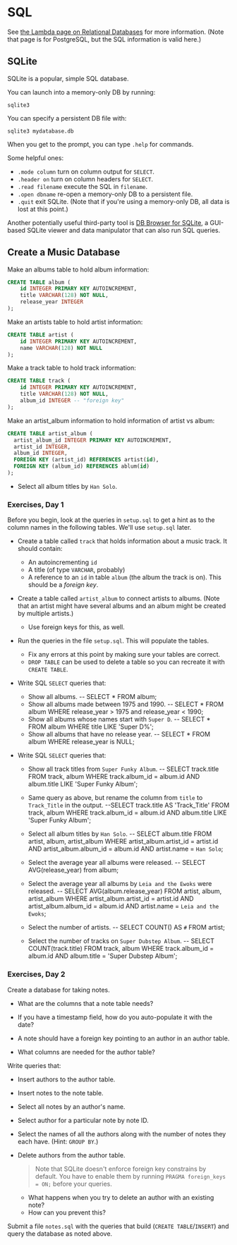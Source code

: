 # SQL

See [the Lambda page on Relational
Databases](https://github.com/LambdaSchool/Relational-Databases) for more
information. (Note that page is for PostgreSQL, but the SQL information is valid
here.)

## SQLite

SQLite is a popular, simple SQL database.

You can launch into a memory-only DB by running:

```
sqlite3
```

You can specify a persistent DB file with:

```
sqlite3 mydatabase.db
```

When you get to the prompt, you can type `.help` for commands.

Some helpful ones:

* `.mode column` turn on column output for `SELECT`.
* `.header on` turn on column headers for `SELECT`.
* `.read filename` execute the SQL in `filename`.
* `.open dbname` re-open a memory-only DB to a persistent file.
* `.quit` exit SQLite. (Note that if you're using a memory-only DB, all
  data is lost at this point.)

Another potentially useful third-party tool is [DB Browser for
SQLite](https://sqlitebrowser.org/), a GUI-based SQLite viewer and data
manipulator that can also run SQL queries.


## Create a Music Database

Make an albums table to hold album information:

```sql
CREATE TABLE album (
    id INTEGER PRIMARY KEY AUTOINCREMENT,
    title VARCHAR(128) NOT NULL,
    release_year INTEGER
);
```

Make an artists table to hold artist information:

```sql
CREATE TABLE artist (
    id INTEGER PRIMARY KEY AUTOINCREMENT,
    name VARCHAR(128) NOT NULL
);
```

Make a track table to hold track information:

```sql
CREATE TABLE track (
    id INTEGER PRIMARY KEY AUTOINCREMENT,
    title VARCHAR(128) NOT NULL,
    album_id INTEGER -- "foreign key"
);
```

Make an artist_album information to hold information of artist vs album:

```sql
CREATE TABLE artist_album (
  artist_album_id INTEGER PRIMARY KEY AUTOINCREMENT,
  artist_id INTEGER,
  album_id INTEGER,
  FOREIGN KEY (artist_id) REFERENCES artist(id),
  FOREIGN KEY (album_id) REFERENCES ablum(id)
);
```


  * Select all album titles by `Han Solo`.

### Exercises, Day 1

Before you begin, look at the queries in `setup.sql` to get a hint as to the
column names in the following tables. We'll use `setup.sql` later.

* Create a table called `track` that holds information about a music track. It should contain:
  * An autoincrementing `id`
  * A title (of type `VARCHAR`, probably)
  * A reference to an `id` in table `album` (the album the track is on). This
    should be a _foreign key_.

* Create a table called `artist_album` to connect artists to albums. (Note that
  an artist might have several albums and an album might be created by multiple
  artists.)
  * Use foreign keys for this, as well.
 
* Run the queries in the file `setup.sql`. This will populate the tables.
  * Fix any errors at this point by making sure your tables are correct.
  * `DROP TABLE` can be used to delete a table so you can recreate it with
    `CREATE TABLE`.

* Write SQL `SELECT` queries that:
  * Show all albums.  -- SELECT * FROM album;
  * Show all albums made between 1975 and 1990. -- SELECT * FROM album WHERE release_year > 1975 and release_year < 1990;
  * Show all albums whose names start with `Super D`. -- SELECT * FROM album WHERE title LIKE 'Super D%';
  * Show all albums that have no release year. -- SELECT * FROM album WHERE release_year is NULL;

* Write SQL `SELECT` queries that:
  * Show all track titles from `Super Funky Album`. -- SELECT track.title FROM track, album                 WHERE track.album_id = album.id  AND album.title LIKE 'Super Funky Album';
  * Same query as above, but rename the column from `title` to `Track_Title` in
    the output. --SELECT track.title AS 'Track_Title' FROM track, album WHERE track.album_id = album.id AND album.title LIKE 'Super Funky Album';

  * Select all album titles by `Han Solo`. -- SELECT album.title FROM artist, album, artist_album WHERE artist_album.artist_id = artist.id AND artist_album.album_id = album.id AND artist.name = `Han Solo`;

  * Select the average year all albums were released. -- SELECT AVG(release_year) from album;

  * Select the average year all albums by `Leia and the Ewoks` were released. -- SELECT AVG(album.release_year) FROM artist, album, artist_album WHERE artist_album.artist_id = artist.id AND artist_album.album_id = album.id AND artist.name = `Leia and the Ewoks`;

  * Select the number of artists. -- SELECT COUNT() AS `#` FROM artist;

  * Select the number of tracks on `Super Dubstep Album`. -- SELECT COUNT(track.title) FROM track, album WHERE track.album_id = album.id AND album.title = 'Super Dubstep Album';

### Exercises, Day 2

Create a database for taking notes.

* What are the columns that a note table needs?

* If you have a timestamp field, how do you auto-populate it with the date?

* A note should have a foreign key pointing to an author in an author table.

* What columns are needed for the author table?

Write queries that:

* Insert authors to the author table.

* Insert notes to the note table.

* Select all notes by an author's name.

* Select author for a particular note by note ID.

* Select the names of all the authors along with the number of notes they each have. (Hint: `GROUP BY`.)

* Delete authors from the author table.
  > Note that SQLite doesn't enforce foreign key constrains by default. You have
  > to enable them by running `PRAGMA foreign_keys = ON;` before your queries.
  
  * What happens when you try to delete an author with an existing note?
  * How can you prevent this?

Submit a file `notes.sql` with the queries that build (`CREATE TABLE`/`INSERT`)
and query the database as noted above.

